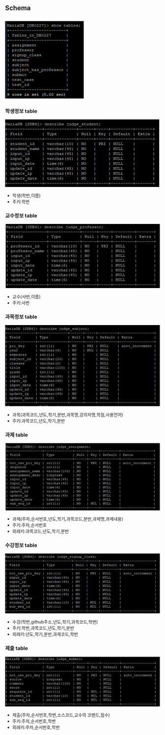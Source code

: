 ## Schema 
![테이블 전체 구조](https://github.com/BJ-Lim/Capstone_Design/blob/master/database/db_img/db_table_list.PNG)
-----------
### 학생정보 table
![student_table](https://github.com/BJ-Lim/Capstone_Design/blob/master/database/db_img/judge_student.jpg)
 - 학생(학번,이름)
 - 주키:학번

### 교수정보 table
![professor table](https://github.com/BJ-Lim/Capstone_Design/blob/master/database/db_img/judge_professor.jpg)
 - 교수(사번,이름)
 - 주키:사번

### 과목정보 table
![subject table](https://github.com/BJ-Lim/Capstone_Design/blob/master/database/db_img/judge_subject.jpg)
 - 과목(과목코드,년도,학기,분반,과목명,강의자명,학점,사용언어)
 - 주키:과목코드,년도,학기,분반

### 과제 table
![assignment table](https://github.com/BJ-Lim/Capstone_Design/blob/master/database/db_img/judge_assignment.jpg)
 - 과제(주차,순서번호,년도,학기,과목코드,분반,과제명,과제내용)
 - 주키:주차,순서번호
 - 외래키:과목코드,년도,학기,분반

### 수강정보 table
![signup table](https://github.com/BJ-Lim/Capstone_Design/blob/master/database/db_img/judge_signup_class.jpg)
 - 수강(학번,github주소,년도,학기,과목코드,학번)
 - 주키:학번,과목코드,년도,학기,분반
 - 외래키:년도,학기,분반,과제코드,학번
 
### 제출 table
![signup table](https://github.com/BJ-Lim/Capstone_Design/blob/master/database/db_img/judge_submit.jpg)
 - 제출(주차,순서번호,학번,소스코드,교수의 코멘드,점수)
 - 주키:주차,순서번호,학번
 - 외래키:주차,순서번호,학번
 





